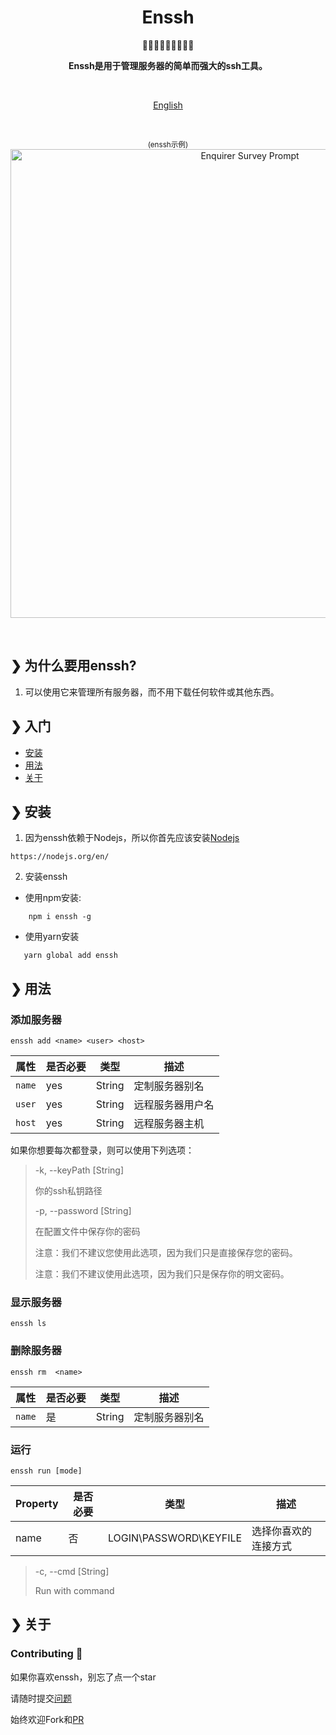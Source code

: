<h1 align="center">Enssh</h1>

<p align="center">
 🤚🤚🏻🤚🏼🤚🏽🤚🏾
</p>
<p align="center">
  <b>Enssh是用于管理服务器的简单而强大的ssh工具。</b><br>
</p>

<br>
<p align="center"><a href="README.md">English</a></p>
<br>
<p align="center">
  <sub>(enssh示例)</sub>
  <img src="https://raw.githubusercontent.com/mattisonchao/enssh/master/doc/img/main.gif" alt="Enquirer Survey Prompt" width="750"><br>
</p>

<br>


## ❯ 为什么要用enssh? 

1. 可以使用它来管理所有服务器，而不用下载任何软件或其他东西。
## ❯ 入门

- [安装](#-安装)
- [用法](#-用法)
- [关于](#-关于)

## ❯ 安装

1. 因为enssh依赖于Nodejs，所以你首先应该安装[Nodejs](https://nodejs.org/en/) 
```http request
https://nodejs.org/en/
```
2. 安装enssh

- 使用npm安装:

``` shell script
    npm i enssh -g
```
- 使用yarn安装 

``` shell script
   yarn global add enssh
```
## ❯ 用法

### 添加服务器

```shell script
enssh add <name> <user> <host>
```
|属性|是否必要|类型| 描述 |
|---|---|---|---|
|`name`|yes|String|定制服务器别名|
|`user`|yes|String|远程服务器用户名|
|`host`|yes|String|远程服务器主机|

如果你想要每次都登录，则可以使用下列选项：

>  -k, --keyPath  [String]
>
>  你的ssh私钥路径
>
>
>  -p, --password  [String]
>
>  在配置文件中保存你的密码
>
>  注意：我们不建议您使用此选项，因为我们只是直接保存您的密码。
>
>  注意：我们不建议使用此选项，因为我们只是保存你的明文密码。

### 显示服务器

```shell script
enssh ls
```
### 删除服务器

```shell script
enssh rm  <name>
```
|属性|是否必要|类型| 描述 |
|---|---|---|---|
|`name`|是|String|定制服务器别名|
### 运行

```shell script
enssh run [mode]
```
|Property|是否必要|类型| 描述 |
|---|---|---|---|
|name|否| LOGIN\PASSWORD\KEYFILE  |选择你喜欢的连接方式|
>  -c, --cmd  [String]
>
>  Run with command

## ❯ 关于
### Contributing 👏

如果你喜欢enssh，别忘了点一个star

请随时提交[问题](https://github.com/mattisonchao/enssh)

始终欢迎Fork和[PR](https://github.com/mattisonchao/enssh/pulls)